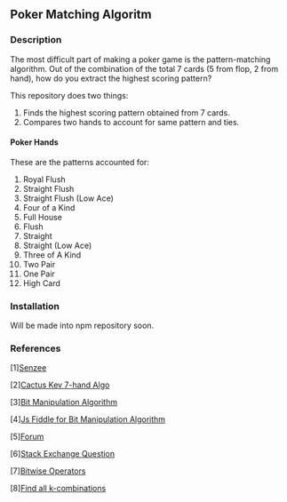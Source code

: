 ## Poker Matching Algoritm

### Description
The most difficult part of making a poker game is the pattern-matching algorithm. 
Out of the combination of the total 7 cards (5 from flop, 2 from hand), how do you extract the highest scoring pattern? 

This repository does two things:
1. Finds the highest scoring pattern obtained from 7 cards.
2. Compares two hands to account for same pattern and ties.

#### Poker Hands 

These are the patterns accounted for:

1. Royal Flush
2. Straight Flush 
3. Straight Flush (Low Ace)
4. Four of a Kind
5. Full House
6. Flush
7. Straight
8. Straight (Low Ace)
9. Three of A Kind
10. Two Pair
11. One Pair
12. High Card 

### Installation

Will be made into npm repository soon.

### References

[1][Senzee](http://senzee.blogspot.com/2007/01/7.html)

[2][Cactus Kev 7-hand Algo](http://suffe.cool/poker/evaluator.html)

[3][Bit Manipulation Algorithm](https://www.codeproject.com/Articles/569271/A-Poker-hand-analyzer-in-JavaScript-using-bit-math)

[4][Js Fiddle for Bit Manipulation Algorithm](http://jsfiddle.net/subskybox/r4mSF/)

[5][Forum](http://archives1.twoplustwo.com/showflat.php?Cat=0&Number=8513906&amp;amp;amp;page=2&fpart=1&vc=1)

[6][Stack Exchange Question](https://stackoverflow.com/questions/42379988/how-do-i-evaluate-texas-hold-em-hands-with-javascript)

[7][Bitwise Operators](https://developer.mozilla.org/en-US/docs/Web/JavaScript/Reference/Operators/Bitwise_Operators)

[8][Find all k-combinations](https://gist.github.com/axelpale/3118596)
